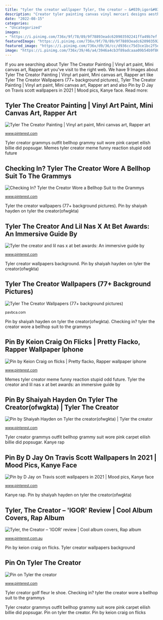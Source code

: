 ```yaml
---
title: "tyler the creator wallpaper Tyler, the creator – &#039;igor&#039; review"
description: "Creator tyler painting canvas vinyl mercari designs aesthetic cartoon record"
date: "2022-08-15"
categories:
- "Uncategorized"
images:
- "https://i.pinimg.com/736x/9f/78/89/9f78893eadc620903592241ffa49b7ef.jpg"
featuredImage: "https://i.pinimg.com/736x/9f/78/89/9f78893eadc620903592241ffa49b7ef.jpg"
featured_image: "https://i.pinimg.com/736x/d9/36/cc/d936cc75d3ce1bc2f5e8be4ec8c06ee2.jpg"
image: "https://i.pinimg.com/736x/39/46/a4/3946a4cb3f89adcaaa09b54b9f864002.jpg"
---
```


If you are searching about Tyler The Creator Painting | Vinyl art paint, Mini canvas art, Rapper art you've visit to the right web. We have 9 Images about Tyler The Creator Painting | Vinyl art paint, Mini canvas art, Rapper art like Tyler The Creator Wallpapers (77+ background pictures), Tyler The Creator Painting | Vinyl art paint, Mini canvas art, Rapper art and also Pin by D Jay on Travis scott wallpapers in 2021 | Mood pics, Kanye face. Read more:

## Tyler The Creator Painting | Vinyl Art Paint, Mini Canvas Art, Rapper Art

![Tyler The Creator Painting | Vinyl art paint, Mini canvas art, Rapper art](https://i.pinimg.com/736x/f3/7f/b6/f37fb639b8b756cd25fc330cc35f9210.jpg "Checking in? tyler the creator wore a bellhop suit to the grammys")

<small>www.pinterest.com</small>

Tyler creator grammys outfit bellhop grammy suit wore pink carpet eilish billie did popsugar. Memes tyler creator meme funny reaction stupid odd future

## Checking In? Tyler The Creator Wore A Bellhop Suit To The Grammys

![Checking In? Tyler the Creator Wore a Bellhop Suit to the Grammys](https://i.pinimg.com/736x/d9/36/cc/d936cc75d3ce1bc2f5e8be4ec8c06ee2.jpg "Pin by d jay on travis scott wallpapers in 2021")

<small>www.pinterest.com</small>

Tyler the creator wallpapers (77+ background pictures). Pin by shaiyah hayden on tyler the creator(ofwgkta)

## Tyler The Creator And Lil Nas X At Bet Awards: An Immersive Guide By

![Tyler the creator and lil nas x at bet awards: An immersive guide by](https://i.pinimg.com/736x/4f/6a/9d/4f6a9ded9d0e3c2bdd7d84e0593bbe35.jpg "Creator tyler painting canvas vinyl mercari designs aesthetic cartoon record")

<small>www.pinterest.com</small>

Tyler creator wallpapers background. Pin by shaiyah hayden on tyler the creator(ofwgkta)

## Tyler The Creator Wallpapers (77+ Background Pictures)

![Tyler The Creator Wallpapers (77+ background pictures)](http://pavbca.com/walldb/original/0/5/5/182689.jpg "Checking in? tyler the creator wore a bellhop suit to the grammys")

<small>pavbca.com</small>

Pin by shaiyah hayden on tyler the creator(ofwgkta). Checking in? tyler the creator wore a bellhop suit to the grammys

## Pin By Keion Craig On Flicks | Pretty Flacko, Rapper Wallpaper Iphone

![Pin by Keion Craig on flicks | Pretty flacko, Rapper wallpaper iphone](https://i.pinimg.com/736x/1b/f0/20/1bf0204bf355a81a95f8d84f874dfd53.jpg "Pin on tyler the creator")

<small>www.pinterest.com</small>

Memes tyler creator meme funny reaction stupid odd future. Tyler the creator and lil nas x at bet awards: an immersive guide by

## Pin By Shaiyah Hayden On Tyler The Creator(ofwgkta) | Tyler The Creator

![Pin by Shaiyah Hayden on Tyler the creator(ofwgkta) | Tyler the creator](https://i.pinimg.com/736x/b6/28/e0/b628e0fa955e18dafb61e361abd4472b--offensive-memes-odd-future.jpg "Tyler creator wallpapers background")

<small>www.pinterest.com</small>

Tyler creator grammys outfit bellhop grammy suit wore pink carpet eilish billie did popsugar. Kanye rap

## Pin By D Jay On Travis Scott Wallpapers In 2021 | Mood Pics, Kanye Face

![Pin by D Jay on Travis scott wallpapers in 2021 | Mood pics, Kanye face](https://i.pinimg.com/736x/9f/78/89/9f78893eadc620903592241ffa49b7ef.jpg "Checking in? tyler the creator wore a bellhop suit to the grammys")

<small>www.pinterest.com</small>

Kanye rap. Pin by shaiyah hayden on tyler the creator(ofwgkta)

## Tyler, The Creator – &#039;IGOR&#039; Review | Cool Album Covers, Rap Album

![Tyler, the Creator – &#039;IGOR&#039; review | Cool album covers, Rap album](https://i.pinimg.com/736x/39/46/a4/3946a4cb3f89adcaaa09b54b9f864002.jpg "Pin by keion craig on flicks")

<small>www.pinterest.com.au</small>

Pin by keion craig on flicks. Tyler creator wallpapers background

## Pin On Tyler The Creator

![Pin on Tyler the creator](https://i.pinimg.com/736x/c1/1a/c9/c11ac91e08f9ff593322354d391288dd.jpg "Pin by keion craig on flicks")

<small>www.pinterest.com</small>

Tyler creator golf fleur le shoe. Checking in? tyler the creator wore a bellhop suit to the grammys

Tyler creator grammys outfit bellhop grammy suit wore pink carpet eilish billie did popsugar. Pin on tyler the creator. Pin by keion craig on flicks
